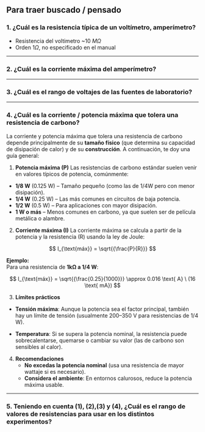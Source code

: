 ## Para traer buscado / pensado

### 1. ¿Cuál es la resistencia típica de un voltímetro, amperímetro?

- Resistencia del voltimetro ~10 $M\Omega$
- Orden $1\Omega$, no especificado en el manual

---

### 2. ¿Cuál es la corriente máxima del amperímetro?

---

### 3. ¿Cuál es el rango de voltajes de las fuentes de laboratorio?

---

### 4. ¿Cuál es la corriente / potencia máxima que tolera una resistencia de carbono?

La corriente y potencia máxima que tolera una resistencia de carbono depende principalmente de su **tamaño físico** (que determina su capacidad de disipación de calor) y de su **construcción**. A continuación, te doy una guía general:

1. **Potencia máxima (P)**
   Las resistencias de carbono estándar suelen venir en valores típicos de potencia, comúnmente:
- **1/8 W** (0.125 W) – Tamaño pequeño (como las de 1/4W pero con menor disipación).
- **1/4 W** (0.25 W) – Las más comunes en circuitos de baja potencia.
- **1/2 W** (0.5 W) – Para aplicaciones con mayor disipación.
- **1 W o más** – Menos comunes en carbono, ya que suelen ser de película metálica o alambre.
2. **Corriente máxima (I)**
   La corriente máxima se calcula a partir de la potencia y la resistencia (R) usando la ley de Joule:  

$$
I_{\text{máx}} = \sqrt{{\frac{P}{R}}}
$$

**Ejemplo:**  
Para una resistencia de **1kΩ a 1/4 W**:  

$$
I_{\text{máx}} = \sqrt{{\frac{0.25}{1000}}} \approx 0.016 \text{ A} \ (16 \text{ mA})
$$

3. **Límites prácticos**
- **Tensión máxima**: Aunque la potencia sea el factor principal, también hay un límite de tensión (usualmente 200–350 V para resistencias de 1/4 W).

- **Temperatura**: Si se supera la potencia nominal, la resistencia puede sobrecalentarse, quemarse o cambiar su valor (las de carbono son sensibles al calor).
4. **Recomendaciones**
   - **No excedas la potencia nominal** (usa una resistencia de mayor wattaje si es necesario).
   - **Considera el ambiente**: En entornos calurosos, reduce la potencia máxima usable.

---

### 5. Teniendo en cuenta (1), (2),(3) y (4), ¿Cuál es el rango de valores de resistencias para usar en los distintos experimentos?
